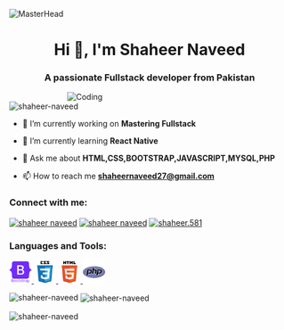 ![MasterHead](https://mir-s3-cdn-cf.behance.net/project_modules/max_1200/be832922391491.58c25558f0fe7.gif)
<h1 align="center">Hi 👋, I'm Shaheer Naveed</h1>
<h3 align="center">A passionate Fullstack developer from Pakistan</h3>
<img align="right" alt="Coding" width="400" src="https://cdn.dribbble.com/users/2131993/screenshots/4948736/thoughtworks-gif_dribbble.gif" >
<p align="left"> <img src="https://komarev.com/ghpvc/?username=shaheer-naveed&label=Profile%20views&color=0e75b6&style=flat" alt="shaheer-naveed" /> </p>

- 🔭 I’m currently working on **Mastering Fullstack**

- 🌱 I’m currently learning **React Native**

- 💬 Ask me about **HTML,CSS,BOOTSTRAP,JAVASCRIPT,MYSQL,PHP**

- 📫 How to reach me **shaheernaveed27@gmail.com**

<h3 align="left">Connect with me:</h3>
<p align="left">
<a href="https://linkedin.com/in/shaheer naveed" target="blank"><img align="center" src="https://raw.githubusercontent.com/rahuldkjain/github-profile-readme-generator/master/src/images/icons/Social/linked-in-alt.svg" alt="shaheer naveed" height="30" width="40" /></a>
<a href="https://fb.com/shaheer naveed" target="blank"><img align="center" src="https://raw.githubusercontent.com/rahuldkjain/github-profile-readme-generator/master/src/images/icons/Social/facebook.svg" alt="shaheer naveed" height="30" width="40" /></a>
<a href="https://instagram.com/shaheer.581" target="blank"><img align="center" src="https://raw.githubusercontent.com/rahuldkjain/github-profile-readme-generator/master/src/images/icons/Social/instagram.svg" alt="shaheer.581" height="30" width="40" /></a>
</p>

<h3 align="left">Languages and Tools:</h3>
<p align="left"> <a href="https://getbootstrap.com" target="_blank" rel="noreferrer"> <img src="https://raw.githubusercontent.com/devicons/devicon/master/icons/bootstrap/bootstrap-plain-wordmark.svg" alt="bootstrap" width="40" height="40"/> </a> <a href="https://www.w3schools.com/css/" target="_blank" rel="noreferrer"> <img src="https://raw.githubusercontent.com/devicons/devicon/master/icons/css3/css3-original-wordmark.svg" alt="css3" width="40" height="40"/> </a> <a href="https://www.w3.org/html/" target="_blank" rel="noreferrer"> <img src="https://raw.githubusercontent.com/devicons/devicon/master/icons/html5/html5-original-wordmark.svg" alt="html5" width="40" height="40"/> </a> <a href="https://www.php.net" target="_blank" rel="noreferrer"> <img src="https://raw.githubusercontent.com/devicons/devicon/master/icons/php/php-original.svg" alt="php" width="40" height="40"/> </a> </p>

<p><img align="left" src="https://github-readme-stats.vercel.app/api/top-langs?username=shaheer-naveed&show_icons=true&locale=en&layout=compact" alt="shaheer-naveed" /></p>

<p>&nbsp;<img align="center" src="https://github-readme-stats.vercel.app/api?username=shaheer-naveed&show_icons=true&locale=en" alt="shaheer-naveed" /></p>

<p><img align="center" src="https://github-readme-streak-stats.herokuapp.com/?user=shaheer-naveed&" alt="shaheer-naveed" /></p>
